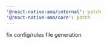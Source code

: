 ```yaml
---
'@react-native-ama/internal': patch
'@react-native-ama/core': patch
---
```


fix config/rules file generation
